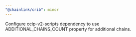 ```yaml
---
"@chainlink/crib": minor
---
```


Configure ccip-v2-scripts dependency to use ADDITIONAL_CHAINS_COUNT property for additional chains.
